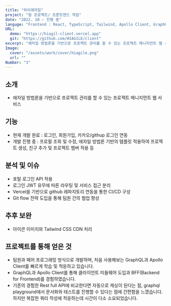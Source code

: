```yaml
---
title: "하이애자일"
project: "팀 프로젝트/ 프론트엔드 작업"
date: "2022. 10 – 진행 중"
languge: "Frontend : React, TypeScript, Tailwind, Apollo Client, GraphQL<br/>Backend : Nest, PostgreSQL"
URL:
  demo: "https://hiagil-client.vercel.app"
  git: "https://github.com/HIAGILE/client"
excerpt: "애자일 방법론을 기반으로 프로젝트 관리를 할 수 있는 프로젝트 메니지먼트 웹 서비스"
Image:
  cover: "/assets/work/cover/hiagile.png"
  url: ""
Number: "3"
---
```


## 소개

- 애자일 방법론을 기반으로 프로젝트 관리를 할 수 있는 프로젝트 메니지먼트 웹 서비스

## 기능

- 현재 개발 완료 : 로그인, 회원가입, 카카오/githup 로그인 연동
- 개발 진행 중 : 프로필 조회 및 수정, 애자일 방법론 기반의 템플릿 적용하여 프로젝트 생성, 친구 추가 및 프로젝트 멤버 적용 등

## 분석 및 이슈

- 포탈 로그인 API 적용
- 로그인 JWT 유무에 따른 라우팅 및 서비스 접근 분리
- Vercel을 기반으로 github 레파지토리 연동을 통한 CI/CD 구성
- Git flow 전략 도입을 통해 팀원 간의 협업 향상

## 추후 보완

- 아이콘 이미지와 Tailwind CSS CDN 처리

## 프로젝트를 통해 얻은 것

- 팀원과 페어 프로그래밍 방식으로 개발하며, 처음 사용해보는 GraphQL과 Apollo Client를 빠르게 학습 및 적응하고 있습니다.
- GraphQL과 Apollo Client를 통해 클라이언트 미들웨어 도입과 BFF(Backend for Frontend)를 경험하였습니다.
- 기존의 경험한 Rest full API에 비교한다면 자동으로 캐싱이 된다는 점, graphql playground에서 문서화와 테스트를 진행할 수 있다는 점에 간편함을 느꼈습니다. 하지만 복잡한 쿼리 작성에 적응하는데 시간이 다소 소요되었습니다.
